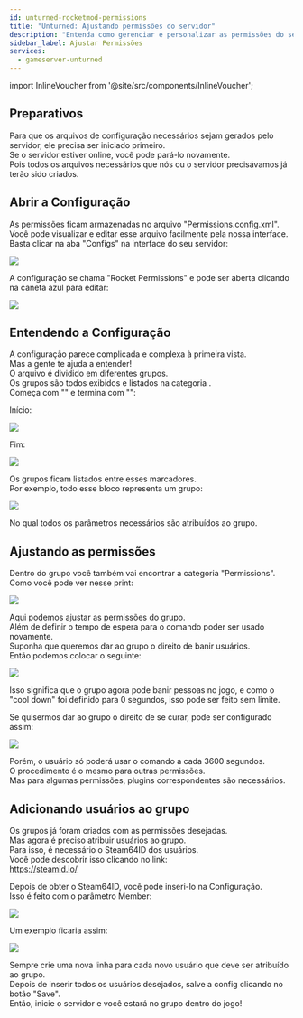 ```yaml
---
id: unturned-rocketmod-permissions
title: "Unturned: Ajustando permissões do servidor"
description: "Entenda como gerenciar e personalizar as permissões do servidor de jogos de forma eficaz para melhor controle e segurança → Saiba mais agora"
sidebar_label: Ajustar Permissões
services:
  - gameserver-unturned
---
```


import InlineVoucher from '@site/src/components/InlineVoucher';

<InlineVoucher />

## Preparativos
Para que os arquivos de configuração necessários sejam gerados pelo servidor, ele precisa ser iniciado primeiro.  
Se o servidor estiver online, você pode pará-lo novamente.  
Pois todos os arquivos necessários que nós ou o servidor precisávamos já terão sido criados.

## Abrir a Configuração
As permissões ficam armazenadas no arquivo "Permissions.config.xml".  
Você pode visualizar e editar esse arquivo facilmente pela nossa interface.  
Basta clicar na aba "Configs" na interface do seu servidor:

![](https://screensaver01.zap-hosting.com/index.php/s/cGyn9Ry3jaekEdQ/preview)

A configuração se chama "Rocket Permissions" e pode ser aberta clicando na caneta azul para editar:

![](https://screensaver01.zap-hosting.com/index.php/s/nLd2dHiPLn9eirH/preview)

## Entendendo a Configuração
A configuração parece complicada e complexa à primeira vista.  
Mas a gente te ajuda a entender!  
O arquivo é dividido em diferentes grupos.  
Os grupos são todos exibidos e listados na categoria <groups> </groups>.  
Começa com "<groups>" e termina com "</groups>":

Início:

![](https://screensaver01.zap-hosting.com/index.php/s/jzKgXwCa3zkxNds/preview)

Fim:

![](https://screensaver01.zap-hosting.com/index.php/s/apkYpiJjosJ4FCJ/preview)

Os grupos ficam listados entre esses marcadores.  
Por exemplo, todo esse bloco representa um grupo:

![](https://screensaver01.zap-hosting.com/index.php/s/ZKMeMb3twTBWrrx/preview)

No qual todos os parâmetros necessários são atribuídos ao grupo.

## Ajustando as permissões
Dentro do grupo você também vai encontrar a categoria "Permissions".  
Como você pode ver nesse print:

![](https://screensaver01.zap-hosting.com/index.php/s/9cT46tzXYWp6Hrk/preview)

Aqui podemos ajustar as permissões do grupo.  
Além de definir o tempo de espera para o comando poder ser usado novamente.  
Suponha que queremos dar ao grupo o direito de banir usuários.  
Então podemos colocar o seguinte:

![](https://screensaver01.zap-hosting.com/index.php/s/LDgWZxJ2YyCc6ac/preview)

Isso significa que o grupo agora pode banir pessoas no jogo, e como o "cool down" foi definido para 0 segundos, isso pode ser feito sem limite.

Se quisermos dar ao grupo o direito de se curar, pode ser configurado assim:

![](https://screensaver01.zap-hosting.com/index.php/s/yjSDbMM9sn7236m/preview)

Porém, o usuário só poderá usar o comando a cada 3600 segundos.  
O procedimento é o mesmo para outras permissões.  
Mas para algumas permissões, plugins correspondentes são necessários.

## Adicionando usuários ao grupo
Os grupos já foram criados com as permissões desejadas.  
Mas agora é preciso atribuir usuários ao grupo.  
Para isso, é necessário o Steam64ID dos usuários.  
Você pode descobrir isso clicando no link:  
https://steamid.io/

Depois de obter o Steam64ID, você pode inseri-lo na Configuração.  
Isso é feito com o parâmetro Member:

![](https://screensaver01.zap-hosting.com/index.php/s/WX2CxgZoQBCa4Lr/preview)

Um exemplo ficaria assim:

![](https://screensaver01.zap-hosting.com/index.php/s/RqkCrB5gM4jHT2t/preview)

Sempre crie uma nova linha para cada novo usuário que deve ser atribuído ao grupo.  
Depois de inserir todos os usuários desejados, salve a config clicando no botão "Save".  
Então, inicie o servidor e você estará no grupo dentro do jogo!

<InlineVoucher />